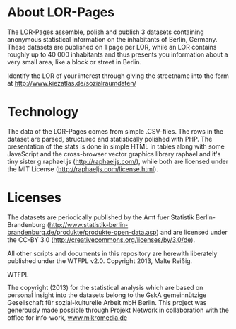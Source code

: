 # About LOR-Pages

The LOR-Pages assemble, polish and publish 3 datasets containing anonymous statistical information on the inhabitants of  Berlin, Germany. These datasets are published on 1 page per LOR, while an LOR contains roughly up to 40 000 inhabitants and thus presents you information about a very small area, like a block or street in Berlin.

Identify the LOR of your interest through giving the streetname into the form at http://www.kiezatlas.de/sozialraumdaten/

# Technology

The data of the LOR-Pages comes from simple .CSV-files. The rows in the dataset are parsed, structured and statistically polished with PHP. The presentation of the stats is done in simple HTML in tables along with some JavaScript and the cross-browser vector graphics library raphael and it's tiny sister g.raphael.js (http://raphaeljs.com/), while both are licensed under the MIT License (http://raphaeljs.com/license.html).

# Licenses

The datasets are periodically published by the Amt fuer Statistik Berlin-Brandenburg (http://www.statistik-berlin-brandenburg.de/produkte/produkte-open-data.asp) and are licensed under the CC-BY 3.0 (http://creativecommons.org/licenses/by/3.0/de).

All other scripts and documents in this repository are herewith liberately published under the WTFPL v2.0. Copyright 2013, Malte Reißig.

<a href="http://www.wtfpl.net/"><img src="http://www.wtfpl.net/wp-content/uploads/2012/12/wtfpl-badge-4.png" width="80" height="15" alt="WTFPL" /></a>

The copyright (2013) for the statistical analysis which are based on personal insight into the datasets belong to the GskA gemeinnützige Gesellschaft für sozial-kulturelle Arbeit mbH Berlin. This project was generously made possible through Projekt Network in collaboration with the office for info-work, www.mikromedia.de

